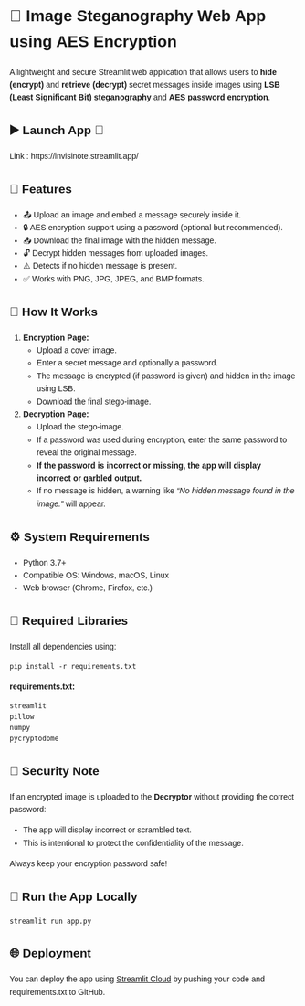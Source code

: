 <!DOCTYPE html>
<html lang="en">
<body style="font-family: Arial, sans-serif; line-height: 1.6; padding: 20px;">

  <h1>🔐 Image Steganography Web App using AES Encryption</h1>
  <p>
    A lightweight and secure Streamlit web application that allows users to <strong>hide (encrypt)</strong> and 
    <strong>retrieve (decrypt)</strong> secret messages inside images using 
    <strong>LSB (Least Significant Bit) steganography</strong> and <strong>AES password encryption</strong>.
  </p>

  <div class="section">
    <h2>▶️ Launch App 🚀</h2>
    <p>Link : https://invisinote.streamlit.app/</p>
  </div>

  <h2>🚀 Features</h2>
  <ul>
    <li>📤 Upload an image and embed a message securely inside it.</li>
    <li>🔒 AES encryption support using a password (optional but recommended).</li>
    <li>📥 Download the final image with the hidden message.</li>
    <li>🔓 Decrypt hidden messages from uploaded images.</li>
    <li>⚠️ Detects if no hidden message is present.</li>
    <li>✅ Works with PNG, JPG, JPEG, and BMP formats.</li>
  </ul>

  <h2>🧠 How It Works</h2>
  <ol>
    <li><strong>Encryption Page:</strong>
      <ul>
        <li>Upload a cover image.</li>
        <li>Enter a secret message and optionally a password.</li>
        <li>The message is encrypted (if password is given) and hidden in the image using LSB.</li>
        <li>Download the final stego-image.</li>
      </ul>
    </li>
    <li><strong>Decryption Page:</strong>
      <ul>
        <li>Upload the stego-image.</li>
        <li>If a password was used during encryption, enter the same password to reveal the original message.</li>
        <li><strong>If the password is incorrect or missing, the app will display incorrect or garbled output.</strong></li>
        <li>If no message is hidden, a warning like <em>“No hidden message found in the image.”</em> will appear.</li>
      </ul>
    </li>
  </ol>

  <h2>⚙️ System Requirements</h2>
  <ul>
    <li>Python 3.7+</li>
    <li>Compatible OS: Windows, macOS, Linux</li>
    <li>Web browser (Chrome, Firefox, etc.)</li>
  </ul>

  <h2>🧰 Required Libraries</h2>
  <p>Install all dependencies using:</p>
  <pre><code>pip install -r requirements.txt</code></pre>
  <p><strong>requirements.txt:</strong></p>
  <pre><code>streamlit
pillow
numpy
pycryptodome</code></pre>

  <h2>🔐 Security Note</h2>
  <p>
    If an encrypted image is uploaded to the <strong>Decryptor</strong> without providing the correct password:
    <ul>
      <li>The app will display incorrect or scrambled text.</li>
      <li>This is intentional to protect the confidentiality of the message.</li>
    </ul>
    Always keep your encryption password safe!
  </p>

  <h2>🧪 Run the App Locally</h2>
  <pre><code>streamlit run app.py</code></pre>

  <h2>🌐 Deployment</h2>
  <p>You can deploy the app using <a href="https://streamlit.io/cloud" target="_blank">Streamlit Cloud</a> by pushing your code and requirements.txt to GitHub.</p>

</body>
</html>
